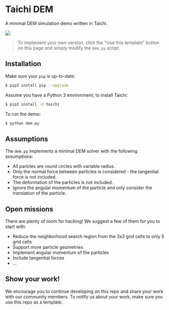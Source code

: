 # Taichi DEM
A minimal DEM simulation demo written in Taichi.

![](./demo.gif)

> To implement your own version, click the "Use this template" button on this page and simply modify the `dem.py` script.

## Installation
Make sure your `pip` is up-to-date:

```bash
$ pip3 install pip --upgrade
```

Assume you have a Python 3 environment, to install Taichi:

```bash
$ pip3 install -U taichi
```

To run the demo:

```bash
$ python dem.py
```

## Assumptions
The `dem.py` implements a minimal DEM solver with the following assumptions:

- All paricles are round circles with variable radius.
- Only the normal force between particles is considered - the tangential force is not included.
- The deformation of the particles is not included.
- Ignore the angular momentum of the particle and only consider the translation of the particle.

## Open missions
There are plenty of room for hacking! We suggest a few of them for you to start with:
- Reduce the neighborhood search region from the 3x3 grid cells to only 5 grid cells
- Support more particle geometries
- Implement angular momentum of the particles
- Include tangential forces
- ...

## Show your work!
We encourage you to continue developing on this repo and share your work with our community members. To notify us about your work, make sure you use this repo as a template.
